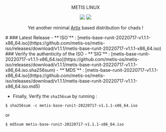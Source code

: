<p align="center">METIS LINUX</p>

<p align="center">
  <img src="https://img.shields.io/badge/Maintained%3F-Yes-green?style=flat-square">
  <img src="https://img.shields.io/github/downloads/metis-os/metis-iso/total?label=downloads&logo=github&color=blue&style=flat-square">
</p>

<p align="center">
Yet another minimal <a href="https://artixlinux.org">Artix</a> based distribution for chads !
</p>
#
### Latest Release
- **`ISO`** : [metis-base-runit-20220717-v1.1.1-x86_64.iso](https://github.com/metis-os/metis-iso/releases/download/v1.1.1/metis-base-runit-20220717-v1.1.1-x86_64.iso)
### Verify the authenticity of the ISO
- **`SIG`** : [metis-base-runit-20220717-v1.1.1-x86_64.iso](https://github.com/metis-os/metis-iso/releases/download/v1.1.1/metis-base-runit-20220717-v1.1.1-x86_64.iso.sha256sum)
- **`MD5`** : [metis-base-runit-20220717-v1.1.1-x86_64.iso](https://github.com/metis-os/metis-iso/releases/download/v1.1.1/metis-base-runit-20220717-v1.1.1-x86_64.iso.md5)


- Finally, Verify the `sha256sum` by running :
```
$ sha256sum -c metis-base-runit-20220717-v1.1.1-x86_64.iso
```
or
```
$ md5sum metis-base-runit-20220717-v1.1.1-x86_64.iso
```
